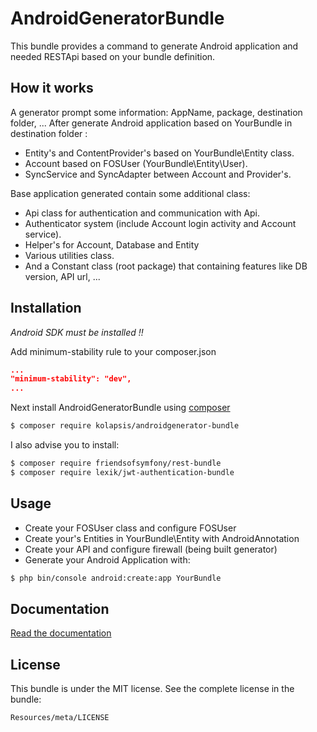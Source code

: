 AndroidGeneratorBundle
======================

This bundle provides a command to generate Android application and needed RESTApi based on your bundle definition.

How it works
------------

A generator prompt some information: AppName, package, destination folder, ...
After generate Android application based on YourBundle in destination folder :

- Entity's and ContentProvider's based on YourBundle\Entity class.
- Account based on FOSUser (YourBundle\Entity\User).
- SyncService and SyncAdapter between Account and Provider's.

Base application generated contain some additional class:

- Api class for authentication and communication with Api.
- Authenticator system (include Account login activity and Account service).
- Helper's for Account, Database and Entity
- Various utilities class.
- And a Constant class (root package) that containing features like DB version, API url, ...

Installation
------------

_Android SDK must be installed !!_

Add minimum-stability rule to your composer.json

``` JSON 
...
"minimum-stability": "dev",
...
```

Next install AndroidGeneratorBundle using [composer](https://getcomposer.org/doc/00-intro.md) 
``` BASH
$ composer require kolapsis/androidgenerator-bundle
```

I also advise you to install:
``` BASH
$ composer require friendsofsymfony/rest-bundle
$ composer require lexik/jwt-authentication-bundle
```

Usage
-----

- Create your FOSUser class and configure FOSUser
- Create your's Entities in YourBundle\Entity with AndroidAnnotation
- Create your API and configure firewall (being built generator)
- Generate your Android Application with:

``` BASH
$ php bin/console android:create:app YourBundle
```

Documentation
-------------

[Read the documentation](https://btouchard.github.io/AndroidGeneratorBundle/)

License
-------

This bundle is under the MIT license. See the complete license in the bundle:

    Resources/meta/LICENSE